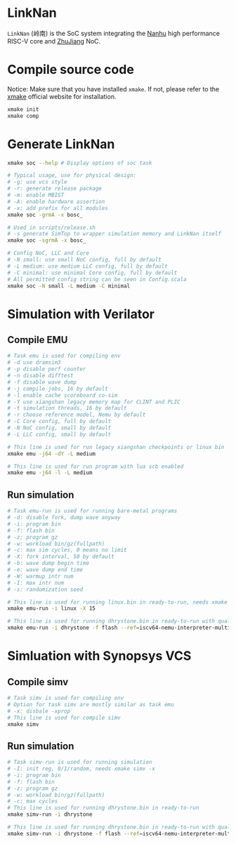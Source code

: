 # LinkNan
`LinkNan` (岭南) is the SoC system integrating the [Nanhu](https://github.com/Siudya/Nanhu) high performance RISC-V core and [ZhuJiang](https://github.com/Siudya/ZhuJiang) NoC.

# Compile source code
Notice: Make sure that you have installed `xmake`. If not, please refer to the [xmake](https://github.com/xmake-io/xmake) official website for installation.
```bash
xmake init
xmake comp
```

# Generate LinkNan
```bash
xmake soc --help # Display options of soc task

# Typical usage, use for physical design:
# -g: use vcs style
# -r: generate release package
# -m: enable MBIST
# -A: enable hardware assertion
# -x: add prefix for all modules
xmake soc -grmA -x bosc_

# Used in scripts/release.sh
# -s generate SimTop to wrapper simulation memory and LinkNan itself
xmake soc -sgrmA -x bosc_

# Config NoC, LLC and Core
# -N small: use small NoC config, full by default
# -L medium: use medium LLC config, full by default
# -C minimal: use minimal Core config, full by default
# All permitted config string can be seen in Config.scala 
xmake soc -N small -L medium -C minimal
```

# Simulation with Verilator
## Compile EMU
```bash
# Task emu is used for compiling env
# -d use dramsim3
# -p disable perf counter
# -n disable difftest
# -f disable wave dump
# -j compile jobs, 16 by default
# -l enable cache scoreboard co-sim
# -Y use xiangshan legacy memory map for CLINT and PLIC
# -t simulation threads, 16 by default
# -r choose reference model, Nemu by default
# -C Core config, full by default
# -N NoC config, small by default
# -L LLC config, small by default

# This line is used for run legacy xiangshan checkpoints or linux bin
xmake emu -j64 -dY -L medium

# This line is used for run program with lua scb enabled
xmake emu -j64 -l -L medium
```
## Run simulation
```bash
# Task emu-run is used for running bare-metal programs
# -d: disable fork, dump wave anyway
# -i: program bin
# -f: flash bin
# -z: program gz
# -w: workload bin/gz(fullpath)
# -c: max sim cycles, 0 means no limit
# -X: fork interval, 50 by default
# -b: wave dump begin time
# -e: wave dump end time
# -W: warmup intr num
# -I: max intr num
# -s: randomization seed

# This line is used for running linux.bin in ready-to-run, needs xmake emu -Y
xmake emu-run -i linux -X 15

# This line is used for running dhrystone.bin in ready-to-run with qual core
xmake emu-run -i dhrystone -f flash --ref=iscv64-nemu-interpreter-multicore-so
```

# Simluation with Synopsys VCS
## Compile simv
```bash
# Task simv is used for compiling env
# Option for task simv are mostly similar as task emu
# -x: disbale -xprop
# This line is used for compile simv
xmake simv
```
## Run simulation
```bash
# Task simv-run is used for running simulation
# -I: init reg, 0/1/random, needs xmake simv -x
# -i: program bin
# -f: flash bin
# -z: program gz
# -w: workload bin/gz(fullpath)
# -c: max cycles
# This line is used for running dhrystone.bin in ready-to-run
xmake simv-run -i dhrystone

# This line is used for running dhrystone.bin in ready-to-run with qual core
xmake simv-run -i dhrystone -f flash --ref=iscv64-nemu-interpreter-multicore-so
```